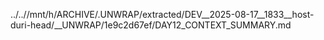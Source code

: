 ../..//mnt/h/ARCHIVE/.UNWRAP/extracted/DEV__2025-08-17__1833__host-duri-head/__UNWRAP/1e9c2d67ef/DAY12_CONTEXT_SUMMARY.md